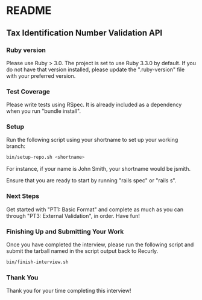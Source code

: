 # README

## Tax Identification Number Validation API

### Ruby version
Please use Ruby > 3.0. The project is set to use Ruby 3.3.0 by default. If you do not have that version installed, please update the ".ruby-version" file with your preferred version.

### Test Coverage

Please write tests using RSpec. It is already included as a dependency when you run "bundle install".

### Setup

Run the following script using your shortname to set up your working branch:

```bash
bin/setup-repo.sh <shortname>
```

For instance, if your name is John Smith, your shortname would be jsmith.

Ensure that you are ready to start by running "rails spec" or "rails s".

### Next Steps
Get started with "PT1: Basic Format" and complete as much as you can through "PT3: External Validation", in order. Have fun!

### Finishing Up and Submitting Your Work

Once you have completed the interview, please run the following script and submit the tarball named in the script output back to Recurly.

```bash
bin/finish-interview.sh
```

### Thank You

Thank you for your time completing this interview!
